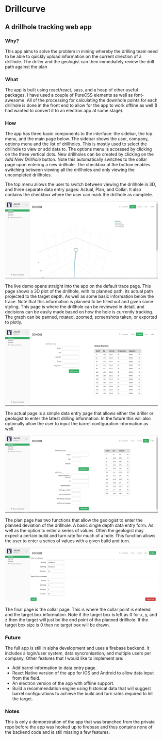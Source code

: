 # Drillcurve
## A drillhole tracking web app

### Why?
This app aims to solve the problem in mining whereby the drilling team need to be able to quickly upload information on the current direction of a drillhole. The driller and the geologist can then immediately review the drill path against the plan

### What
The app is built using react/react, sass, and a heap of other useful packages. I have used a couple of PureCSS elements as well as font-awesome. All of the processing for calculating the downhole points for each drillhole is done in the front end to allow for the app to work offline as well (I had wanted to convert it to an electron app at some stage).

### How
The app has three basic components to the interface: the sidebar, the top menu, and the main page below.
The sidebar shows the user, company, options menu and the list of drillholes. This is mostly used to select the drillhole to view or add data to. The options menu is accessed by clicking on the three vertical dots. New drillholes can be created by clicking on the *Add New Drillhole* button. Note this automatically switches to the collar page upon entering a new drillhole. The checkbox at the bottom enables switching between viewing all the drillholes and only viewing the uncompleted drillholes.

The top menu allows the user to switch between viewing the drillhole in 3D, and three separate data entry pages: Actual, Plan, and Collar. It also contains the checkbox where the user can mark the drillhole as complete.

![Drillcurve Drill Tracking](documentation/images/Trace.PNG)

The live demo opens straight into the app on the default trace page. This page shows a 3D plot of the drillhole, with its planned path, its actual path projected to the target depth. As well as some basic information below the trace. Note that this information is planned to be filled out and given some styling. This page is where the drillhole can be reviewed in detail, and decisions can be easily made based on how the hole is currently tracking. The graph can be panned, rotated, zoomed, screenshots taken, or exported to plotly.

![Drillcurve Actual Data](documentation/images/Actual.PNG)

The actual page is a simple data entry page that allows either the driller or geologist to enter the latest drilling information. In the future this will also optionally allow the user to input the barrel configuration information as well.

![Drillcurve Plan Data](documentation/images/Plan.PNG)

The plan page has two functions that allow the geologist to enter the planned deviation of the drillhole. A basic single depth data entry form. As well as the option to enter a series of values. Often the geologist may expect a certain build and turn rate for much of a hole. This function allows the user to enter a series of values with a given build and turn.

![Drillcurve Collar Data](documentation/images/Collar.PNG)

The final page is the collar page. This is where the collar point is entered and the target box information. Note if the target box is left as 0 for x, y, and z then the target will just be the end point of the planned drillhole. If the target box size is 0 then no target box will be drawn.

### Future
The full app is still in alpha development and uses a firebase backend. It includes a login/user system, data syncronisation, and multiple users per company.
Other features that I would like to implement are:
* Add barrel information to data entry page.
* React Native version of the app for IOS and Android to allow data input from the field.
* An electron version of the app with offline support.
* Build a recommendation engine using historical data that will suggest barrel configurations to achieve the build and turn rates required to hit the target.

### Notes
This is only a demonstration of the app that was branched from the private repo before the app was hooked up to firebase and thus contains none of the backend code and is still missing a few features.
